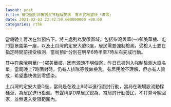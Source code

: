 ```yaml
---
layout: post
title: 有受圍封影響居民不理解安排　有市民盼盡快「清零」
date: 2021-02-03 22:42:59.000000000 +08:00
categories: rthk
---
```


當局晚上再次在無預告下，將三處列為受限區域，包括柴灣興華(一)邨美華樓、屯門豐景園第一座，以及土瓜灣的定安大廈D座，居民需要強制檢測。受檢人士要在指定時間前接受檢測，當局預計分別在明早6時半至7時左右完成行動。

其中在柴灣興華(一)邨美華樓，因有源頭不明個案，昨日已被列入強制檢測大廈名單，當局晚上7時圍封時，仍有人排隊等候做檢測。有居民說不理解，但亦有人贊成，希望盡快做到零感染。

土瓜灣的定安大廈D座，當局是在晚上8時半進行圍封行動，當局在現場設流動採樣車，為居民進行檢測。有聲稱是D座居民認為，當局的行動擾民，不打算今晚回家，並無進入受限範圍內。
